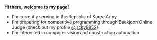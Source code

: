 **Hi there, welcome to my page!**
- I'm currently serving in the Republic of Korea Army 
- I'm preparing for competitive programming through Baekjoon Online Judge (check out my profile [@jacky9852](https://www.acmicpc.net/user/jacky9852))
- I'm interested in computer vision and construction automation
 
